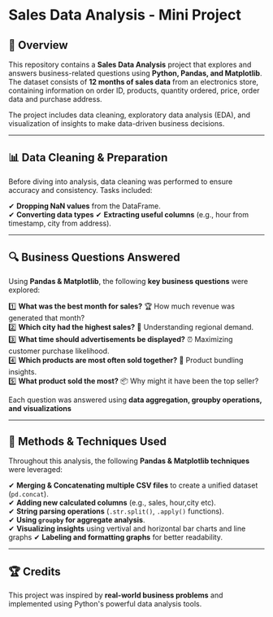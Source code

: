 # Sales Data Analysis - Mini Project

## 📌 Overview
This repository contains a **Sales Data Analysis** project that explores and answers business-related questions using **Python, Pandas, and Matplotlib**. The dataset consists of **12 months of sales data** from an electronics store, containing information on order ID, products, quantity ordered, price, order data and purchase address.

The project includes data cleaning, exploratory data analysis (EDA), and visualization of insights to make data-driven business decisions.

---

## 📊 Data Cleaning & Preparation
Before diving into analysis, data cleaning was performed to ensure accuracy and consistency. Tasks included:

✔ **Dropping NaN values** from the DataFrame.   
✔ **Converting data types** 
✔ **Extracting useful columns** (e.g., hour from timestamp, city from address).  

---

## 🔍 Business Questions Answered
Using **Pandas & Matplotlib**, the following **key business questions** were explored:

1️⃣ **What was the best month for sales?** 🏆 How much revenue was generated that month?  
2️⃣ **Which city had the highest sales?** 📍 Understanding regional demand.  
3️⃣ **What time should advertisements be displayed?** ⏰ Maximizing customer purchase likelihood.  
4️⃣ **Which products are most often sold together?** 🔗 Product bundling insights.  
5️⃣ **What product sold the most?** 📦 Why might it have been the top seller?  

Each question was answered using **data aggregation, groupby operations, and visualizations**

---

## 🔧 Methods & Techniques Used
Throughout this analysis, the following **Pandas & Matplotlib techniques** were leveraged:

✔ **Merging & Concatenating multiple CSV files** to create a unified dataset (`pd.concat`).  
✔ **Adding new calculated columns** (e.g., sales, hour,city etc).  
✔ **String parsing operations** (`.str.split()`, `.apply()` functions).  
✔ **Using `groupby` for aggregate analysis**.  
✔ **Visualizing insights** using vertival and horizontal bar charts and line graphs 
✔ **Labeling and formatting graphs** for better readability.  

---
## 🏆 Credits
This project was inspired by **real-world business problems** and implemented using Python's powerful data analysis tools.


